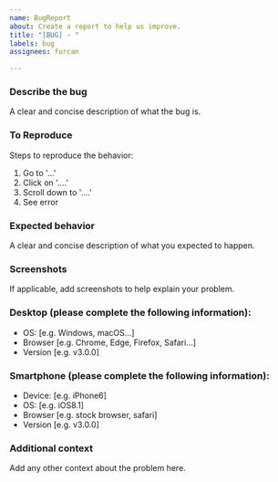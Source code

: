 ```yaml
---
name: BugReport
about: Create a report to help us improve.
title: "[BUG] - "
labels: bug
assignees: furcan

---
```

### Describe the bug
A clear and concise description of what the bug is.

### To Reproduce
Steps to reproduce the behavior:
1. Go to '...'
2. Click on '....'
3. Scroll down to '....'
4. See error

### Expected behavior
A clear and concise description of what you expected to happen.

### Screenshots
If applicable, add screenshots to help explain your problem.

### Desktop (please complete the following information):
 - OS: [e.g. Windows, macOS...]
 - Browser [e.g. Chrome, Edge, Firefox, Safari...]
 - Version [e.g. v3.0.0]

### Smartphone (please complete the following information):
 - Device: [e.g. iPhone6]
 - OS: [e.g. iOS8.1]
 - Browser [e.g. stock browser, safari]
 - Version [e.g. v3.0.0]

### Additional context
Add any other context about the problem here.
